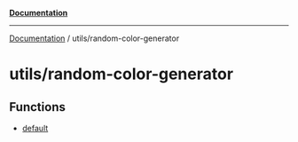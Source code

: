 [**Documentation**](../../README.md)

***

[Documentation](../../README.md) / utils/random-color-generator

# utils/random-color-generator

## Functions

- [default](functions/default.md)
